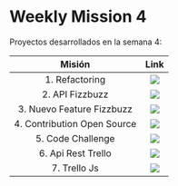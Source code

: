 # Weekly Mission 4

Proyectos desarrollados en la semana 4:

  | Misión | Link |
|:---:|:---:|
|1. Refactoring | <a href="https://github.com/JorgeLMarquez/fizzbuzz" target="_blank"><img src="https://img.shields.io/badge/🔗link-PRACTICA1-blue?style=for-the-badge"></a> |
|2. API Fizzbuzz | <a href="https://github.com/JorgeLMarquez/fizzbuzz" target="_blank"><img src="https://img.shields.io/badge/🔗link-PRACTICA2-blue?style=for-the-badge"></a> |
|3. Nuevo Feature Fizzbuzz | <a href="https://github.com/JorgeLMarquez/fizzbuzz" target="_blank"><img src="https://img.shields.io/badge/🔗link-PRACTICA3-blue?style=for-the-badge"></a> |
|4. Contribution Open Source | <a href="https://github.com/visualpartnership/fizzbuzz/pull/110" target="_blank"><img src="https://img.shields.io/badge/🔗link-PRACTICA4-blue?style=for-the-badge"></a> |
|5. Code Challenge | <a href="https://github.com/JorgeLMarquez/Code-Challenge" target="_blank"><img src="https://img.shields.io/badge/🔗link-PRACTICA5-blue?style=for-the-badge"></a> |
|6. Api Rest Trello | <a href="https://github.com/JorgeLMarquez/API-REST-Trello" target="_blank"><img src="https://img.shields.io/badge/🔗link-PRACTICA6-blue?style=for-the-badge"></a> |
|7. Trello Js | <a href="https://github.com/LaunchX-InnovaccionVirtual/MissionNodeJS/blob/main/semanas/semana_4/7_trello_js.md" target="_blank"><img src="https://img.shields.io/badge/🔗link-PRACTICA7-blue?style=for-the-badge"></a> |
